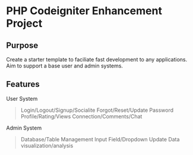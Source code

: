 # PHP Codeigniter Enhancement Project

## Purpose
Create a starter template to faciliate fast development to any applications. Aim to support a base user and admin systems.

## Features
User System
> Login/Logout/Signup/Socialite
> Forgot/Reset/Update Password
> Profile/Rating/Views
> Connection/Comments/Chat

Admin System
> Database/Table Management
> Input Field/Dropdown Update
> Data visualization/analysis
